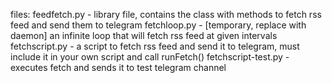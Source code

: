 files:
feedfetch.py - library file, contains the class with methods to fetch rss feed and send them to telegram
fetchloop.py - [temporary, replace with daemon] an infinite loop that will fetch rss feed at given intervals
fetchscript.py - a script to fetch rss feed and send it to telegram, must include it in your own script and call runFetch()
fetchscript-test.py - executes fetch and sends it to test telegram channel
